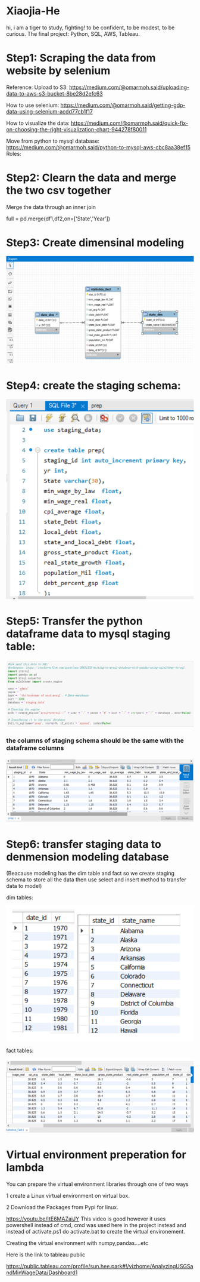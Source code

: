 # Xiaojia-He

hi, i am a tiger to study, fighting!
to be confident, to be modest, to be curious.
The final project: Python, SQL, AWS, Tableau.
# Step1: Scraping the data from website by selenium

Reference:
Upload to S3: https://medium.com/@omarmoh.said/uploading-data-to-aws-s3-bucket-8be28d2efc63

How to use selenium: https://medium.com/@omarmoh.said/getting-gdp-data-using-selenium-acdd77cb1f17

How to visualize the data: https://medium.com/@omarmoh.said/quick-fix-on-choosing-the-right-visualization-chart-944278f80011

Move from python to mysql database: https://medium.com/@omarmoh.said/python-to-mysql-aws-cbc8aa38ef15 Roles:



# Step2: Clearn the data and merge the two csv together
Merge the data through an inner join

full = pd.merge(df1,df2,on=['State','Year'])

# Step3: Create dimensinal modeling

![](Images/dimension_modeling.png)

# Step4: create the staging schema: 

![](Images/staging_picture.png)

# Step5: Transfer the python dataframe data to mysql staging table:

![](Images/tran_script.png)

### the columns of staging schema should be the same with the dataframe columns

![](Images/transfer_to_sql.png)


# Step6: transfer staging data to denmension modeling database

(Beacause modeling has the dim table and fact so we create staging schema to store all the data then use select and insert method to transfer data to model)

dim tables:

![](Images/dimtables.png)

fact tables:


![](Images/facttable.png)






















# Virtual environment preperation for lambda
You can prepare the virtual environment libraries through one of two ways

  1 create a Linux virtual environment on virtual box.
  
  2 Download the Packages from Pypi for linux.
  
  
https://youtu.be/ItE6MAZaiJY This video is good however it uses powershell instead of cmd, cmd was used here in the project instead and instead of activate.ps1 do activate.bat to create the virtual environement.


Creating the virtual environment with numpy,pandas....etc



Here is the link to tableau public

https://public.tableau.com/profile/sun.hee.park#!/vizhome/AnalyzingUSGSandMinWageData/Dashboard1
